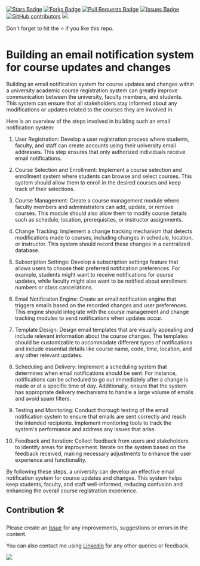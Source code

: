 <a href="https://github.com/drshahizan/learn-php/stargazers"><img src="https://img.shields.io/github/stars/drshahizan/learn-php" alt="Stars Badge"/></a>
<a href="https://github.com/drshahizan/learn-php/network/members"><img src="https://img.shields.io/github/forks/drshahizan/learn-php" alt="Forks Badge"/></a>
<a href="https://github.com/drshahizan/learn-php/pulls"><img src="https://img.shields.io/github/issues-pr/drshahizan/learn-php" alt="Pull Requests Badge"/></a>
<a href="https://github.com/drshahizan/learn-php/issues"><img src="https://img.shields.io/github/issues/drshahizan/learn-php" alt="Issues Badge"/></a>
<a href="https://github.com/drshahizan/learn-php/graphs/contributors"><img alt="GitHub contributors" src="https://img.shields.io/github/contributors/drshahizan/learn-php?color=2b9348"></a>
![](https://visitor-badge.glitch.me/badge?page_id=drshahizan/learn-php)

Don't forget to hit the :star: if you like this repo.

# Building an email notification system for course updates and changes

Building an email notification system for course updates and changes within a university academic course registration system can greatly improve communication between the university, faculty members, and students. This system can ensure that all stakeholders stay informed about any modifications or updates related to the courses they are involved in.

Here is an overview of the steps involved in building such an email notification system:

1. User Registration: Develop a user registration process where students, faculty, and staff can create accounts using their university email addresses. This step ensures that only authorized individuals receive email notifications.

2. Course Selection and Enrollment: Implement a course selection and enrollment system where students can browse and select courses. This system should allow them to enroll in the desired courses and keep track of their selections.

3. Course Management: Create a course management module where faculty members and administrators can add, update, or remove courses. This module should also allow them to modify course details such as schedule, location, prerequisites, or instructor assignments.

4. Change Tracking: Implement a change tracking mechanism that detects modifications made to courses, including changes in schedule, location, or instructor. This system should record these changes in a centralized database.

5. Subscription Settings: Develop a subscription settings feature that allows users to choose their preferred notification preferences. For example, students might want to receive notifications for course updates, while faculty might also want to be notified about enrollment numbers or class cancellations.

6. Email Notification Engine: Create an email notification engine that triggers emails based on the recorded changes and user preferences. This engine should integrate with the course management and change tracking modules to send notifications when updates occur.

7. Template Design: Design email templates that are visually appealing and include relevant information about the course changes. The templates should be customizable to accommodate different types of notifications and include essential details like course name, code, time, location, and any other relevant updates.

8. Scheduling and Delivery: Implement a scheduling system that determines when email notifications should be sent. For instance, notifications can be scheduled to go out immediately after a change is made or at a specific time of day. Additionally, ensure that the system has appropriate delivery mechanisms to handle a large volume of emails and avoid spam filters.

9. Testing and Monitoring: Conduct thorough testing of the email notification system to ensure that emails are sent correctly and reach the intended recipients. Implement monitoring tools to track the system's performance and address any issues that arise.

10. Feedback and Iteration: Collect feedback from users and stakeholders to identify areas for improvement. Iterate on the system based on the feedback received, making necessary adjustments to enhance the user experience and functionality.

By following these steps, a university can develop an effective email notification system for course updates and changes. This system helps keep students, faculty, and staff well-informed, reducing confusion and enhancing the overall course registration experience.

## Contribution 🛠️
Please create an [Issue](https://github.com/drshahizan/learn-php/issues) for any improvements, suggestions or errors in the content.

You can also contact me using [Linkedin](https://www.linkedin.com/in/drshahizan/) for any other queries or feedback.

![](https://komarev.com/ghpvc/?username=drshahizan&label=Views&color=0e75b6&style=flat)
